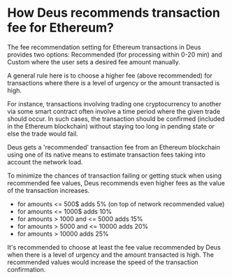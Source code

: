 # How Deus recommends transaction fee for Ethereum?

The fee recommendation setting for Ethereum transactions in Deus provides two options: Recommended (for processing within 0-20 min) and Custom where the user sets a desired fee amount manually.

A general rule here is to choose a higher fee (above recommended) for transactions where there is a level of urgency or the amount transacted is high.

For instance, transactions involving trading one cryptocurrency to another via some smart contract often involve a time period where the given trade should occur. In such cases, the transaction should be confirmed (included in the Ethereum blockchain) without staying too long in pending state or else the trade would fail.

Deus gets a 'recommended' transaction fee from an Ethereum blockchain using one of its native means to estimate transaction fees taking into account the network load.

To minimize the chances of transaction failing or getting stuck when using recommended fee values, Deus recommends even higher fees as the value of the transaction increases.

- for amounts <= 500$ adds 5% (on top of network recommended value)
- for amounts <= 1000$ adds 10%
- for amounts > 1000 and <= 5000 adds 15%
- for amounts > 5000 and <= 10000 adds 20%
- for amounts > 10000 adds 25%

It's recommended to choose at least the fee value recommended by Deus when there is a level of urgency and the amount transacted is high. The recommended values would increase the speed of the transaction confirmation.

